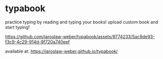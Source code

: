 # typabook

practice typing by reading and typing your books! upload custom book and start typing!



https://github.com/jaroslaw-weber/typabook/assets/9774233/5ac9de93-f3c9-4c29-914d-9f720a740eef



available at:
https://jaroslaw-weber.github.io/typabook/
